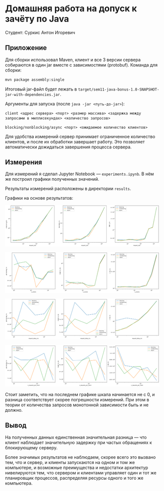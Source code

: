 # Домашняя работа на допуск к зачёту по Java

Студент: Суркис Антон Игоревич

## Приложение

Для сборки использовал Maven, клиент и все 3 версии сервера собираются в один jar вместе с зависимостями (protobuf).
Команда для сборки:

```sh
mvn package assembly:single
```

Итоговый jar-файл будет лежать в `target/sem11-java-bonus-1.0-SNAPSHOT-jar-with-dependencies.jar`.

Аргументы для запуска (после `java -jar <путь-до-jar>`):

```
client <адрес сервера> <порт> <размер массива> <задержка между запросами в миллисекундах> <количество запросов>
```

```
blocking/nonblocking/async <порт> <ожидаемое количество клиентов>
```

Для удобства измерений сервер принимает ограниченное количество клиентов, и после их обработки завершает работу.
Это позволяет автоматически дожидаться завершения процесса сервера.

## Измерения

Для измерений я сделал Jupyter Notebook — `experiments.ipynb`.
В нём же построил графики полученных значений.

Результаты измерений расположены в директории `results`.

Графики на основе результатов:

![](results/by_request_size.png)

![](results/by_n_clients.png)

![](results/by_request_delay_ms.png)

![](results/by_n_requests_per_client.png)

Стоит заметить, что на последнем графике шкала начинается не с 0,
и разница соответствует скорее погрешности измерений.
При этом в теории от количества запросов монотонной зависимости
быть и не должно.

## Вывод

На полученных данных единственная значительная разница
— что клиент наблюдает значительную задержку при частых обращениях
к блокирующему серверу.

Более значимых результатов не наблюдаем,
скорее всего это вызвано тем,
что и сервер, и клиенты запускаются на одном и том же компьютере,
и возможные преимущества и недостатки архитектур нивелируются
тем, что сервером и клиентами управляет один и тот же планировщик процессов,
распределяя ресурсы одного и того же компьютера.
